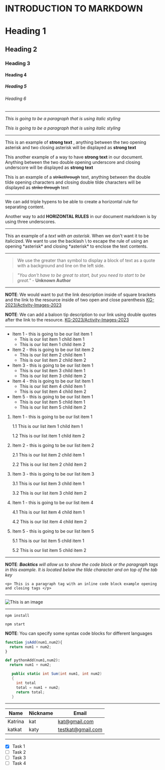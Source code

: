 # INTRODUCTION TO MARKDOWN

 <!--HEADING-->
 # Heading 1
 
 ## Heading 2
 
 ### Heading 3
 
 #### Heading 4
 
 ##### Heading 5
 
 ###### Heading 6

 ---

 <!--Italics-->

 _This is going to be a paragraph that is using italic styling_
 
 *This is going to be a paragraph that is using italic styling*

---

<!--Strong-->

This is an example of **strong text** , anything between the two opening asterisk and two closing asterisk will be displayed as **strong text**

This another example of a way to have __strong text__ in our document. Anything between the two double opening underscore and closing underscore will be displayed as __strong text__

<!--Strike Through-->

This is an example of a ~~strikethrough~~ text, anything between the double tilde opening characters and closing double tilde characters will be displayed as ~~strike through~~ text 

---
<!--Horizontal Rule-->

We can add triple hypens to be able to create a horizontal rule for separating content.

Another way to add __HORIZONTAL RULES__ in our document markdown is by using three underscores.
___


<!--Escape Character Rule using Backlash-->

This an example of a *text with an asterisk*. When we don't want it to be italicized. We want to use the backlash \ to escape the rule of using an opening \*asterisk* and closing \*asterisk* to enclose the text contents.

---

<!--Blockquote Rule-->

> We use the greater than symbol to display a block of text as a quote with a background and line on the left side.

> *"You don't have to be great to start, but you need to start to be great."* - __Unknown Author__ 
___

<!--Link Rule-->

**NOTE**: We would want to put the link description inside of square brackets and the link to the resource inside of two open and close parenthesis 
[KG-2023/Activity-Images-2023](https://github.com/KG-2023/Activity-Images-2023)

__NOTE__: We can add a baloon tip description to our link using double quotes after the link to the resource.
[KG-2023/Activity-Images-2023](https://github.com/KG-2023/Activity-Images-2023 "This is KG-2023/Activity-Images-2023")

---

<!--List Item Rules-->

<!--UNORDERED LIST-->

* Item 1 - this is going to be our list item 1
  * This is our list item 1 child item 1
  * This is our list item 1 child item 2
* Item 2 - this is going to be our list item 2
  * This is our list item 2 child item 1
  * This is our list item 2 child item 2
* Item 3 - this is going to be our list item 1
  * This is our list item 3 child item 1
  * This is our list item 3 child item 2
* Item 4 - this is going to be our list item 1
  * This is our list item 4 child item 1
  * This is our list item 4 child item 2
* Item 5 - this is going to be our list item 1
  * This is our list item 5 child item 1
  * This is our list item 5 child item 2

<!--ORDERED LISTS-->
1. Item 1 - this is going to be our list item 1
   
   1.1 This is our list item 1 child item 1
   
   1.2 This is our list item 1 child item 2
   
2. Item 2 - this is going to be our list item 2
   
   2.1 This is our list item 2 child item 1
   
   2.2 This is our list item 2 child item 2
   
3. Item 3 - this is going to be our list item 3
   
   3.1 This is our list item 3 child item 1
   
   3.2 This is our list item 3 child item 2
   
4. Item 1 - this is going to be our list item 4
    
   4.1 This is our list item 4 child item 1
    
   4.2 This is our list item 4 child item 2
   
5. Item 5 - this is going to be our list item 5
   
   5.1 This is our list item 5 child item 1
   
   5.2 This is our list item 5 child item 2

---

<!--Code Block Inline Example Rule-->

**NOTE**: *__Backtics__ will allow us to show the code block or the paragraph tags in this example. It is located below the tilde character and on top of the tab key*

`<p> This is a paragraph tag with an inline code block example opening and closing tags </p>`

---

<!--IMAGE RULE-->

![This is an image](https://i.pinimg.com/564x/17/34/4e/17344e5df38aa8eae885e3cd214a667b.jpg "Link to a dog image")

---

<!--GITHUB FLAVOR SET OF CODE BLOCK-->

<!--CODE BLOCKS FOR GITHUB DOCUMENTATION-->

```install npm
npm install

npm start
```

**NOTE**: You can specify some syntax code blocks for different languages

```javascript
function jsAdd(num1,num2){
  return num1 + num2;
}
```

```python
def pythonAdd(num1,num2):
  return num1 + num2;
```

```C#
   public static int Sum(int num1, int num2)
   {
     int total
     total = num1 + num2;
     return total;
   }
```

---

<!--Table rules-->

| Name |  Nickname | Email             |
|------|-----------|-------------------|
| Katrina | kat    | kat@gmail.com     |
| katkat  | katy   | testkat@gmail.com |


---

<!--Tasks Lists-->

* [x] Task 1
* [ ] Task 2
* [ ] Task 3
* [ ] Task 4
